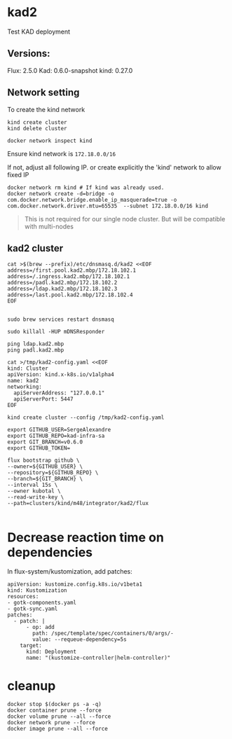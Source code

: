 # kad2

Test KAD deployment

## Versions:

Flux: 2.5.0
Kad: 0.6.0-snapshot
kind: 0.27.0

## Network setting

To create the kind network

```
kind create cluster
kind delete cluster

docker network inspect kind
```

Ensure kind network is `172.18.0.0/16`

If not, adjust all following IP. or create explicitly the 'kind' network to allow fixed IP

```
docker network rm kind # If kind was already used.
docker network create -d=bridge -o com.docker.network.bridge.enable_ip_masquerade=true -o com.docker.network.driver.mtu=65535  --subnet 172.18.0.0/16 kind
```

> This is not required for our single node cluster. But will be compatible with multi-nodes


## kad2 cluster

```
cat >$(brew --prefix)/etc/dnsmasq.d/kad2 <<EOF
address=/first.pool.kad2.mbp/172.18.102.1 
address=/.ingress.kad2.mbp/172.18.102.1 
address=/padl.kad2.mbp/172.18.102.2 
address=/ldap.kad2.mbp/172.18.102.3 
address=/last.pool.kad2.mbp/172.18.102.4 
EOF


sudo brew services restart dnsmasq

sudo killall -HUP mDNSResponder

ping ldap.kad2.mbp
ping padl.kad2.mbp
```


```
cat >/tmp/kad2-config.yaml <<EOF
kind: Cluster
apiVersion: kind.x-k8s.io/v1alpha4
name: kad2
networking:
  apiServerAddress: "127.0.0.1"
  apiServerPort: 5447
EOF

kind create cluster --config /tmp/kad2-config.yaml
```

```
export GITHUB_USER=SergeAlexandre
export GITHUB_REPO=kad-infra-sa
export GIT_BRANCH=v0.6.0
export GITHUB_TOKEN=

flux bootstrap github \
--owner=${GITHUB_USER} \
--repository=${GITHUB_REPO} \
--branch=${GIT_BRANCH} \
--interval 15s \
--owner kubotal \
--read-write-key \
--path=clusters/kind/m48/integrator/kad2/flux


```

# Decrease reaction time on dependencies


In flux-system/kustomization, add patches:

```
apiVersion: kustomize.config.k8s.io/v1beta1
kind: Kustomization
resources:
- gotk-components.yaml
- gotk-sync.yaml
patches:
  - patch: |
      - op: add
        path: /spec/template/spec/containers/0/args/-
        value: --requeue-dependency=5s
    target:
      kind: Deployment
      name: "(kustomize-controller|helm-controller)"

```

# cleanup

```
docker stop $(docker ps -a -q)
docker container prune --force
docker volume prune --all --force
docker network prune --force
docker image prune --all --force



```
